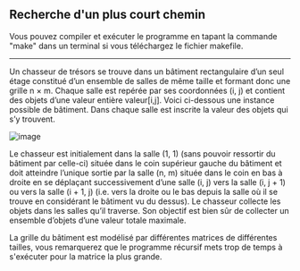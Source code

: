 Recherche d'un plus court chemin
-----------------------------------------------------------------------------------------------------------------------------------------------------------------

Vous pouvez compiler et exécuter le programme en tapant la commande "make" dans un terminal si vous téléchargez le fichier makefile.
______________________________________________________________________________________________________________________________________________________________


Un chasseur de trésors se trouve dans un bâtiment rectangulaire d’un seul étage
constitué d’un ensemble de salles de même taille et formant donc une grille n × m.
Chaque salle est repérée par ses coordonnées (i, j) et contient des objets d’une valeur
entière valeur[i,j].
Voici ci-dessous une instance possible de bâtiment. Dans chaque salle est inscrite la
valeur des objets qui s’y trouvent.

![image](https://github.com/user-attachments/assets/9d4a4f9c-6663-46d0-9740-1f27b090f356)


Le chasseur est initialement dans la salle (1, 1) (sans pouvoir ressortir du bâtiment
par celle-ci) située dans le coin supérieur gauche du bâtiment et doit atteindre l’unique
sortie par la salle (n, m) située dans le coin en bas à droite en se déplaçant successivement
d’une salle (i, j) vers la salle (i, j + 1) ou vers la salle (i + 1, j) (i.e. vers la droite ou le
bas depuis la salle où il se trouve en considérant le bâtiment vu du dessus).
Le chasseur collecte les objets dans les salles qu’il traverse. Son objectif est bien sûr
de collecter un ensemble d’objets d’une valeur totale maximale.

La grille du bâtiment est modélisé par différentes matrices de différentes tailles, vous remarquerez que
le programme récursif mets trop de temps à s'exécuter pour la matrice la plus grande.
